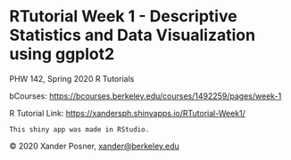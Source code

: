 # RTutorial Week 1 - Descriptive Statistics and Data Visualization using ggplot2
PHW 142, Spring 2020 R Tutorials

bCourses: https://bcourses.berkeley.edu/courses/1492259/pages/week-1

R Tutorial Link: https://xandersph.shinyapps.io/RTutorial-Week1/

	This shiny app was made in RStudio.

© 2020 Xander Posner, xander@berkeley.edu
